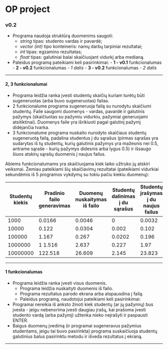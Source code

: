 
# OP project
### v0.2

 - Programa naudoja struktūrą duomenims saugoti:
	 - *string* tipas: studento vardas ir pavardė;
	 - *vector (int)* tipo konteineris: namų darbų tarpiniai rezultatai; 
	 - *int* tipas: egzamino rezultatas;
	 - *float* tipas: galutiniai balai skaičiuojant vidurkį arba medianą.
 - Paleidus programą pateikiami keli pasirinkimai:
			 - **1 - v0.1** funkcionalumas
			 - **2 - v0.2** funkcionalumas - *1 dalis*
			 - **3 - v0.2** funkcionalumas - *2 dalis*

---

#### 2, 3 funkcionalumai

- Programa leidžia ranka įvesti studentų skaičių kuriam turėtų būti sugeneruotas (arba buvo sugeneruotas) failas.
- 2 funkcionalume programa sugeneruoja failą su nurodytu skaičiumi studentų. Faile saugomi duomenys - vardas, pavardė ir galutinis pažymys (skaičiuotas su pažymiu vidurkiu, pažymiai generuojami atsitiktinai). Duomenys faile yra išrikiuoti pagal galutinį pažymį didėjančia tvarka.
- 3 funkcionalume programa nuskaito nurodyto skaičiaus studentų sugeneruotą failą, padalina studentus į du sąrašus (pirmas sąrašas yra sudarytas iš tų studentų, kurių galutinis pažymys yra mažesnis nei 0.5, antrame sąraše - kurių pažymys didesnis arba lygus 0.5) ir išsaugo šiuos atskirų sąrašų duomenis į naujus failus.

Abiems funkcionalumams yra skaičiuojama kiek laiko užtruko jų atskiri veiksmai. Žemiau pateikiami šių skaičiavimų rezultatai (pateikiami vidurkiai sekundėmis iš 5 programos vykdymų su tokiu pačiu kiekiu duomenų):

| Studentų kiekis | Pradinio failo generavimas | Duomenų nuskaitymas iš failo | Studentų dalinimas į du sąrašus | Studentų įrašymas į du naujus failus |
| -- | -- | -- | -- | -- |
| 1000 | 0.0166 | 0.0046 | 0 | 0.0032 |
| 10000 | 0.122 | 0.0304 | 0.002 | 0.102 |
| 100000 | 1.167 | 0.267 | 0.0202 | 0.196 |
| 1000000 |1 1.516 | 2.637 | 0.227 | 1.97 |
| 10000000 | 122.518 | 26.609 | 2.145 | 23.823 |


---

#### 1 funkcionalumas

- Programa leidžia ranka įvesti visus duomenis.
	- Programa leidžia nuskaityti duomenis iš failo.
	- Programa rezultatus parodo ekrana arba atspausdina į failą.
	- Paleidus programą, naudotojui pateikiami keli pasirinkimai:
 - Programai nereikia iš anksto žinoti kiek studentų (ar jų pažymių) bus įvesta - jeigu nebenorima įvesti daugiau įrašų, kai prašoma įvesti studento vardą (arba pažymį) užtenka nieko neįrašyti ir paspausti ENTER.
 - Baigus duomenų įvedimą (ir programai sugeneravus pažymius studentams, jeigu tai buvo pasirinkta) programa suskaičiuoja studentų galutinius balus pasirinktu metodu ir išveda rezultatus į ekraną.

---